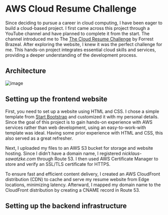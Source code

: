 # AWS Cloud Resume Challenge

Since deciding to pursue a career in cloud computing, I have been eager to build a cloud-based project. I first came across this project through a YouTube channel and have planned to complete it from the start. The channel introduced me to The [The Cloud Resume Challenge](https://cloudresumechallenge.dev/) by Forrest Brazeal. After exploring the website, I knew it was the perfect challenge for me. This hands-on project integrates essential cloud skills and services, providing a deeper understanding of the development process.

## Architecture

![image](https://github.com/user-attachments/assets/78fdbc24-f2d8-41e1-b679-6f6ac7c4f9c7)

## Setting up the frontend website

First, you need to set up a website using HTML and CSS. I chose a simple template from [Start Bootstrap](https://startbootstrap.com/theme/resume#google_vignette) and customized it with my personal details. Since the goal of this project is to gain hands-on experience with AWS services rather than web development, using an easy-to-work-with template was ideal. Having some prior experience with HTML and CSS, this also served as a great refresher.

Next, I uploaded my files to an AWS S3 bucket for storage and website hosting. Since I didn’t have a domain name, I registered _nicklaus-sawatzke.com_ through Route 53. I then used AWS Certificate Manager to store and verify an SSL/TLS certificate for HTTPS.

To ensure fast and efficient content delivery, I created an AWS CloudFront distribution (CDN) to cache and serve my resume website from Edge locations, minimizing latency. Afterward, I mapped my domain name to the CloudFront distribution by creating a CNAME record in Route 53.

## Setting up the backend infrastructure


